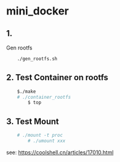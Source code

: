 # mini_docker

## 1. 

Gen rootfs

```bash
	./gen_rootfs.sh
```

## 2. Test Container on rootfs

```bash
	$./make
	# ./container_rootfs
        $ top 	
```

## 3. Test Mount

```bash
	# ./mount -t proc
        # ./umount xxx
```

see: https://coolshell.cn/articles/17010.html
